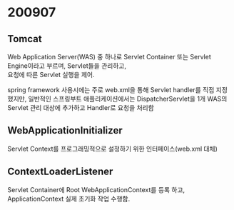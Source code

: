 # 200907

## Tomcat

Web Application Server(WAS) 중 하나로 Servlet Container 또는 Servlet Engine이라고 부르며, Servlet들을 관리하고,<br/>
요청에 따른 Servlet 실행을 제어.

spring framework 사용시에는 주로 web.xml을 통해 Servlet handler를 직접 지정했지만,
일반적인 스프링부트 애플리케이션에서는 DispatcherServlet을 1개 WAS의 Servlet 관리 대상에 추가하고 Handler로 요청을 처리함

## WebApplicationInitializer

Servlet Context를 프로그래밍적으로 설정하기 위한 인터페이스(web.xml 대체)

## ContextLoaderListener

Servlet Container에 Root WebApplicationContext를 등록 하고, ApplicationContext 실제 초기화 작업 수행함.
